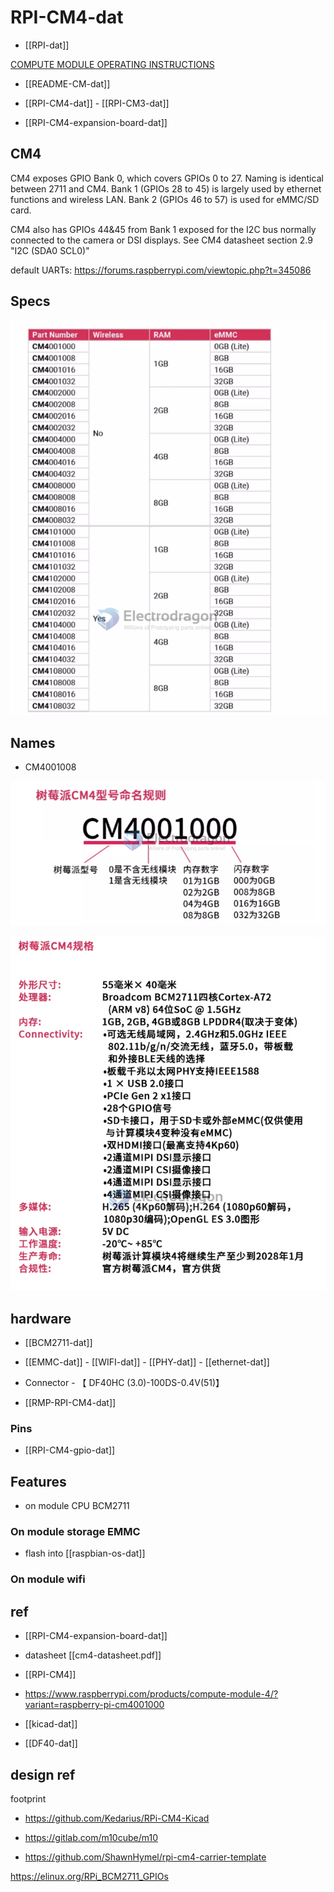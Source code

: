 

# RPI-CM4-dat

- [[RPI-dat]]

[COMPUTE MODULE OPERATING INSTRUCTIONS](https://www.farnell.com/datasheets/1830506.pdf)

- [[README-CM-dat]]


- [[RPI-CM4-dat]] - [[RPI-CM3-dat]]

- [[RPI-CM4-expansion-board-dat]]

## CM4 

CM4 exposes GPIO Bank 0, which covers GPIOs 0 to 27. Naming is identical between 2711 and CM4.
Bank 1 (GPIOs 28 to 45) is largely used by ethernet functions and wireless LAN.
Bank 2 (GPIOs 46 to 57) is used for eMMC/SD card.

CM4 also has GPIOs 44&45 from Bank 1 exposed for the I2C bus normally connected to the camera or DSI displays. See CM4 datasheet section 2.9 "I2C (SDA0 SCL0)"


default UARTs: https://forums.raspberrypi.com/viewtopic.php?t=345086




## Specs 

![](2023-10-27-16-47-11.png)

## Names 

- CM4001008

![](2023-10-27-16-47-35.png)

![](2023-10-27-16-46-54.png)



## hardware 

- [[BCM2711-dat]]

- [[EMMC-dat]] - [[WIFI-dat]] - [[PHY-dat]] - [[ethernet-dat]]

- Connector - 【 DF40HC (3.0)-100DS-0.4V(51)】

- [[RMP-RPI-CM4-dat]]

### Pins 

- [[RPI-CM4-gpio-dat]]


## Features 

- on module CPU BCM2711 

### On module storage EMMC 

- flash into [[raspbian-os-dat]]

### On module wifi 

## ref 

- [[RPI-CM4-expansion-board-dat]]

- datasheet [[cm4-datasheet.pdf]]

- [[RPI-CM4]]

- https://www.raspberrypi.com/products/compute-module-4/?variant=raspberry-pi-cm4001000

- [[kicad-dat]]

- [[DF40-dat]]


## design ref 

footprint 

- https://github.com/Kedarius/RPi-CM4-Kicad

- https://gitlab.com/m10cube/m10

- https://github.com/ShawnHymel/rpi-cm4-carrier-template


https://elinux.org/RPi_BCM2711_GPIOs